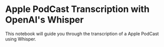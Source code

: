 # Apple PodCast Transcription with OpenAI's Whisper

This notebook will guide you through the transcription of a Apple PodCast using Whisper.
